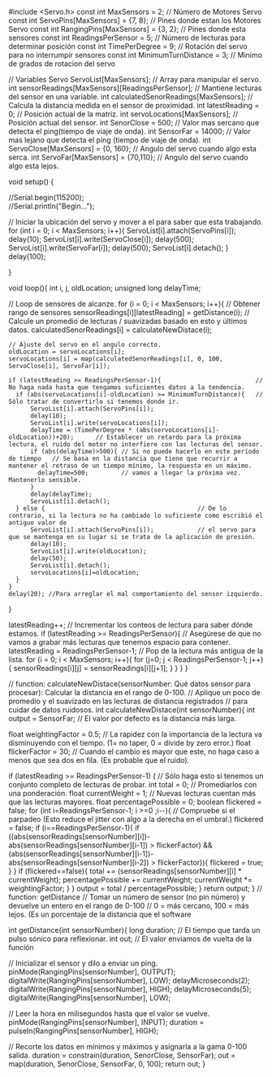 #include <Servo.h>
const int MaxSensors = 2;                     // Número de Motores Servo
const int ServoPins[MaxSensors] = {7, 8};     // Pines donde estan los Motores Servo
const int RangingPins[MaxSensors] = {3, 2};   // Pines donde esta sensores
const int ReadingsPerSensor = 5;              // Número de lecturas para determinar posición 
const int TimePerDegree = 9;                  // Rotación del servo para no interrumpir sensores
const int MinimumTurnDistance = 3;            // Minimo de grados de rotacion del servo

// Variables
Servo ServoList[MaxSensors];                         // Array para manipular el servo.
int sensorReadings[MaxSensors][ReadingsPerSensor];   // Mantiene lecturas del sensor en una variable. 
int calculatedSenorReadings[MaxSensors];             // Calcula la distancia medida en el sensor de proximidad.
int latestReading = 0;                               // Posición actual de la matriz.
int servoLocations[MaxSensors];                      // Posición actual del sensor.
int SenorClose = 500;                                // Valor mas sercano que detecta el ping(tiempo de viaje de onda).
int SensorFar = 14000;                               // Valor mas lejano que detecta el ping (tiempo de viaje de onda).
int ServoClose[MaxSensors] = {0, 160};               // Angulo del servo cuando algo esta serca.
int ServoFar[MaxSensors] = {70,110};                 // Angulo del servo cuando algo esta lejos.

void setup() {

  //Serial.begin(115200);   				
  //Serial.println("Begin...");

  // Iniciar la ubicación del servo y mover a el para saber que esta trabajando.
  for (int i = 0; i < MaxSensors; i++){
     ServoList[i].attach(ServoPins[i]);
     delay(10);
     ServoList[i].write(ServoClose[i]);
     delay(500);
     ServoList[i].write(ServoFar[i]);
     delay(500);
     ServoList[i].detach();
   }
   delay(100);


}

void loop(){
  int i, j, oldLocation;
  unsigned long delayTime;

  // Loop de sensores de alcanze.
  for (i = 0; i < MaxSensors; i++){
    // Obtener rango de sensores
    sensorReadings[i][latestReading] = getDistance(i);
    // Calcule un promedio de lecturas / suavizadas basado en esto y últimos datos.
    calculatedSenorReadings[i] = calculateNewDistace(i);

    // Ajuste del servo en el angulo correcto.
    oldLocation = servoLocations[i];
    servoLocations[i] = map(calculatedSenorReadings[i], 0, 100, ServoClose[i], ServoFar[i]);

    if (latestReading >= ReadingsPerSensor-1){                          // No haga nada hasta que tengamos suficientes datos a la tendencia.
      if (abs(servoLocations[i]-oldLocation) >= MinimumTurnDistance){   // Sólo tratar de convertirlo si tenemos donde ir.
		  ServoList[i].attach(ServoPins[i]);
		  delay(10);
		  ServoList[i].write(servoLocations[i]);
		  delayTime = (TimePerDegree * (abs(servoLocations[i]-oldLocation))+20);      // Establecer un retardo para la próxima lectura, el ruido del motor no interfiere con las lecturas del sensor.
		  if (abs(delayTime)>500){ // Si no puede hacerlo en este período de tiempo   // Se basa en la distancia que tiene que recurrir a mantener el retraso de un tiempo mínimo, la respuesta en un máximo.
			delayTime=500;         // vamos a llegar la próxima vez. Mantenerlo sensible.
		  }
		  delay(delayTime);
		  ServoList[i].detach();
	  } else {                                          // De lo contrario, si la lectura no ha cambiado lo suficiente como escribió el antiguo valor de
	      ServoList[i].attach(ServoPins[i]);            // el servo para que se mantenga en su lugar si se trata de la aplicación de presión.
		  delay(10);
		  ServoList[i].write(oldLocation);
		  delay(50);         
		  ServoList[i].detach();   
	      servoLocations[i]=oldLocation;
	  }
    }
    delay(20); //Para arreglar el mal comportamiento del sensor izquierdo.
  }

  latestReading++; // Incrementar los conteos de lectura para saber dónde estamos.
  if (latestReading >= ReadingsPerSensor){  // Asegúrese de que no vamos a grabar más lecturas que tenemos espacio para contener.
    latestReading = ReadingsPerSensor-1;
    // Pop de la lectura más antigua de la lista.
    for (i = 0; i < MaxSensors; i++){
      for (j=0; j < ReadingsPerSensor-1; j++){
        sensorReadings[i][j] = sensorReadings[i][j+1];
      }
    }
  }
}

// function: calculateNewDistace(sensorNumber: Qué datos sensor para procesar): Calcular la distancia en el rango de 0-100.
// Aplique un poco de promedio y el suavizado en las lecturas de distancia registrados
// para cuidar de datos ruidosos.
int calculateNewDistace(int sensorNumber){
  int output = SensorFar;                      // El valor por defecto es la distancia más larga.

  float weightingFactor = 0.5;                 // La rapidez con la importancia de la lectura va disminuyendo con el tiempo. (1= no taper, 0 = divide by zero error.)
  float flickerFactor = 30;                    // Cuando el cambio es mayor que este, no haga caso a menos que sea dos en fila. (Es probable que el ruido).

  if (latestReading >= ReadingsPerSensor-1) {  // Sólo haga esto si tenemos un conjunto completo de lecturas de probar.
    int total = 0;                             // Promediarlos con una ponderación.
    float currentWeight = 1;                   // Nuevas lecturas cuentan más que las lecturas mayores.
    float percentagePossible = 0;
    boolean flickered = false;
    for (int i=ReadingsPerSensor-1; i >=0 ;i--){   // Compruebe si el parpadeo (Esto reduce el jitter con algo a la derecha en el umbral.)
      flickered = false;
      if (i==ReadingsPerSensor-1){
        if ((abs(sensorReadings[sensorNumber][i])-abs(sensorReadings[sensorNumber][i-1]) > flickerFactor) &&
           (abs(sensorReadings[sensorNumber][i-1])-abs(sensorReadings[sensorNumber][i-2]) > flickerFactor)){
          flickered = true;
        }
      }
      if (flickered==false){
        total += (sensorReadings[sensorNumber][i] * currentWeight);
        percentagePossible += currentWeight;
        currentWeight *= weightingFactor;
      }
    }
    output = total / percentagePossible;
  }
  return output;
}
// function: getDistance
// Tomar un número de sensor (no pin número) y devuelve un entero en el rango de 0-100
// 0 = más cercano, 100 = más lejos. (Es un porcentaje de la distancia que el software

int getDistance(int sensorNumber){
  long duration;   // El tiempo que tarda un pulso sónico para reflexionar.
  int out;         // El valor enviamos de vuelta de la función

  // Inicializar el sensor y dilo a enviar un ping.
  pinMode(RangingPins[sensorNumber], OUTPUT);
  digitalWrite(RangingPins[sensorNumber], LOW);
  delayMicroseconds(2);
  digitalWrite(RangingPins[sensorNumber], HIGH);
  delayMicroseconds(5);
  digitalWrite(RangingPins[sensorNumber], LOW);

  // Leer la hora en milisegundos hasta que el valor se vuelve.
  pinMode(RangingPins[sensorNumber], INPUT);
  duration = pulseIn(RangingPins[sensorNumber], HIGH);

  // Recorte los datos en mínimos y máximos y asignarla a la gama 0-100 salida.
  duration = constrain(duration, SenorClose, SensorFar);
  out = map(duration,  SenorClose, SensorFar, 0, 100);
  return out;
}
